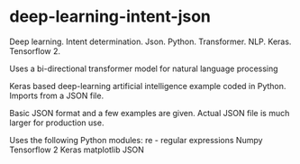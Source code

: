 # deep-learning-intent-json
Deep learning. Intent determination. Json. Python. Transformer. NLP. Keras. Tensorflow 2.

Uses a bi-directional transformer model for natural language processing 


Keras based deep-learning artificial intelligence example coded in Python. Imports from a JSON file.

Basic JSON format and a few examples are given. Actual JSON file is much larger for production use.

Uses the following Python modules:
re - regular expressions
Numpy
Tensorflow 2
Keras
matplotlib
JSON
